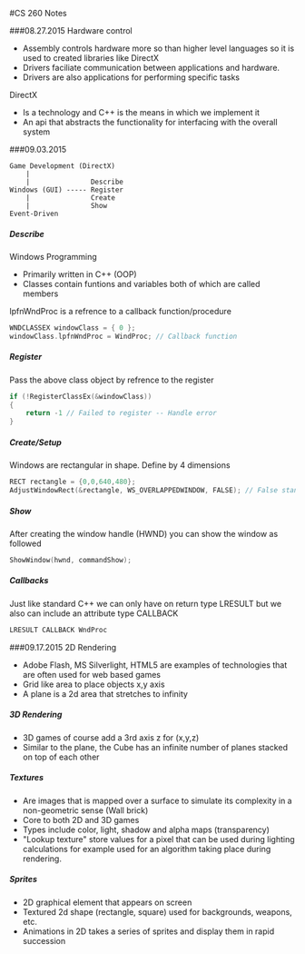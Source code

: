 #CS 260 Notes

###08.27.2015
Hardware control
- Assembly controls hardware more so than higher level languages so it is used to created libraries like DirectX
- Drivers faciliate communication between applications and hardware.
- Drivers are also applications for performing specific tasks

DirectX
- Is a technology and C++ is the means in which we implement it
- An api that abstracts the functionality for interfacing with the overall system

###09.03.2015
```
Game Development (DirectX)
    |
    |               Describe
Windows (GUI) ----- Register
    |               Create
    |               Show
Event-Driven
```

##### Describe
Windows Programming
- Primarily written in C++ (OOP)
- Classes contain funtions and variables both of which are called members

lpfnWndProc is a refrence to a callback function/procedure
```CPP
WNDCLASSEX windowClass = { 0 };
windowClass.lpfnWndProc = WindProc; // Callback function
```

##### Register
Pass the above class object by refrence to the register
```CPP
if (!RegisterClassEx(&windowClass))
{
    return -1 // Failed to register -- Handle error
}
```
##### Create/Setup
Windows are rectangular in shape. Define by 4 dimensions
```CPP
RECT rectangle = {0,0,640,480};
AdjustWindowRect(&rectangle, WS_OVERLAPPEDWINDOW, FALSE); // False stands for now menu
```

##### Show
After creating the window handle (HWND) you can show the window as followed
```CPP
ShowWindow(hwnd, commandShow);
```

##### Callbacks
Just like standard C++ we can only have on return type LRESULT but we also can include an attribute type CALLBACK
```CPP
LRESULT CALLBACK WndProc
```
###09.17.2015
2D Rendering
- Adobe Flash, MS Silverlight, HTML5 are examples of technologies that are often used for web based games
- Grid like area to place objects x,y axis
- A plane is a 2d area that stretches to infinity

##### 3D Rendering
- 3D games of course add a 3rd axis z for (x,y,z)
- Similar to the plane, the Cube has an infinite number of planes stacked on top of each other

##### Textures
- Are images that is mapped over a surface to simulate its complexity in a non-geometric sense (Wall brick)
- Core to both 2D and 3D games
- Types include color, light, shadow and alpha maps (transparency)
- "Lookup texture" store values for a pixel that can be used during lighting calculations for example used for an algorithm taking place during rendering.

##### Sprites
- 2D graphical element that appears on screen
- Textured 2d shape (rectangle, square) used for backgrounds, weapons, etc.
- Animations in 2D takes a series of sprites and display them in rapid succession
